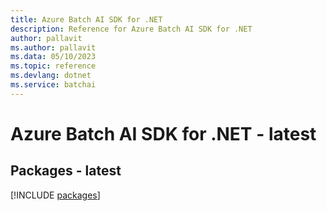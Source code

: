 ```yaml
---
title: Azure Batch AI SDK for .NET
description: Reference for Azure Batch AI SDK for .NET
author: pallavit
ms.author: pallavit
ms.data: 05/10/2023
ms.topic: reference
ms.devlang: dotnet
ms.service: batchai
---
```

# Azure Batch AI SDK for .NET - latest
## Packages - latest
[!INCLUDE [packages](batch-ai-index.md)]